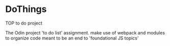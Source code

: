 # DoThings
TOP to do project

The Odin project 'to do list' assignment.
make use of webpack and modules to organize code
meant to be an end to 'foundational JS topics'
